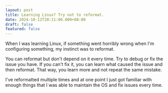 ```yaml
---
layout: post
title: Learning Linux? Try not to reformat.
date: 2024-10-12T20:11:00.000+08:00
draft: false
featured: false
---
```

When I was learning Linux, if something went horribly wrong when I'm configuring something, my instinct was to reformat. 

You can reformat but don't depend on it every time. Try to debug or fix the issue you have. If you can't fix it, you can learn what caused the issue and then reformat. That way, you learn more and not repeat the same mistake.

I've reformatted multiple times and at one point I just got familiar with enough things that I was able to maintain the OS and fix issues every time.
